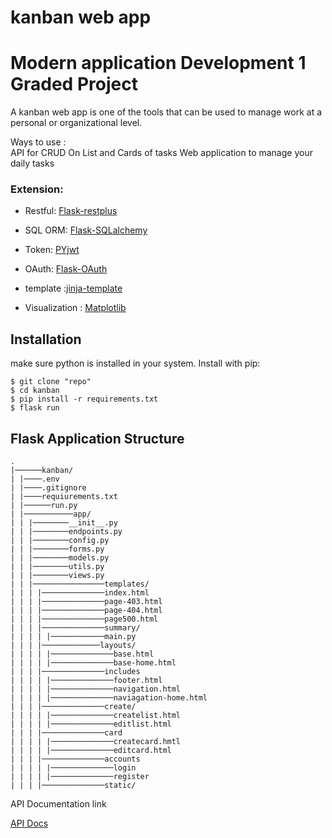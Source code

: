 # kanban web  app 
# Modern application Development 1 Graded Project

A kanban web app is one of the tools that can be used  to manage work at a personal or organizational level.

Ways to use :  
API for CRUD On List and Cards of tasks 
Web application to manage your daily tasks

### Extension:
- Restful: [Flask-restplus](http://flask-restplus.readthedocs.io/en/stable/)

- SQL ORM: [Flask-SQLalchemy](https://flask-sqlalchemy.palletsprojects.com/en/latest/)

- Token: [PYjwt](https://pyjwt.readthedocs.io/en/stable/)

- OAuth: [Flask-OAuth](https://flask-login.readthedocs.io/en/latest/)

- template :[jinja-template](https://jinja.palletsprojects.com/en/3.1.x/)

- Visualization : [Matplotlib](https://matplotlib.org/)

## Installation
make sure python is installed in  your system.
Install with pip:

```
$ git clone "repo"
$ cd kanban
$ pip install -r requirements.txt
$ flask run
```
## Flask Application Structure
```
.
|──────kanban/
| |────.env
| |────.gitignore
| |────requiurements.txt
| |──────run.py
| |───────────app/
| | |────────__init__.py
| | |────────endpoints.py
| | |────────config.py
| | |────────forms.py
| | |────────models.py
| | |────────utils.py
| | |────────views.py
| | |────────────────templates/
| | | |──────────────index.html
| | | |──────────────page-403.html
| | | |──────────────page-404.html
| | | |──────────────page500.html
| | | |──────────────summary/
| | | | |────────────main.py
| | | |─────────────layouts/
| | | | |──────────────base.html
| | | | |──────────────base-home.html
| | | |──────────────includes
| | | | |──────────────footer.html
| | | | |──────────────navigation.html
| | | | |──────────────naviagation-home.html
| | | |──────────────create/
| | | | |──────────────createlist.html
| | | | |──────────────editlist.html
| | | |──────────────card
| | | | |──────────────createcard.hmtl
| | | | |──────────────editcard.html
| | | |──────────────accounts
| | | | |──────────────login
| | | | |──────────────register
| | | |──────────────static/

```


API Documentation link

[API Docs](https://documenter.getpostman.com/view/17092710/2s83KNj76P#b478a8ad-bf79-41a1-a690-87d3cca3ce87)
